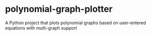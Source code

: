 # polynomial-graph-plotter
A Python project that plots polynomial graphs based on user-entered equations with multi-graph support
